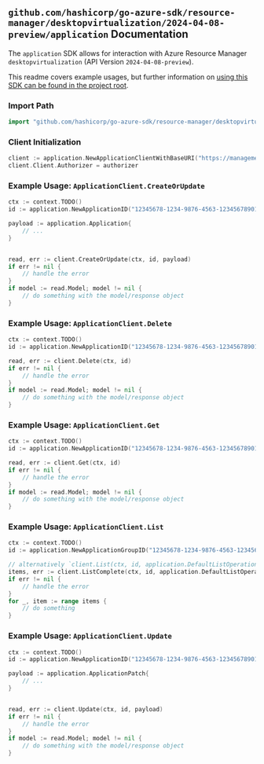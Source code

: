 
## `github.com/hashicorp/go-azure-sdk/resource-manager/desktopvirtualization/2024-04-08-preview/application` Documentation

The `application` SDK allows for interaction with Azure Resource Manager `desktopvirtualization` (API Version `2024-04-08-preview`).

This readme covers example usages, but further information on [using this SDK can be found in the project root](https://github.com/hashicorp/go-azure-sdk/tree/main/docs).

### Import Path

```go
import "github.com/hashicorp/go-azure-sdk/resource-manager/desktopvirtualization/2024-04-08-preview/application"
```


### Client Initialization

```go
client := application.NewApplicationClientWithBaseURI("https://management.azure.com")
client.Client.Authorizer = authorizer
```


### Example Usage: `ApplicationClient.CreateOrUpdate`

```go
ctx := context.TODO()
id := application.NewApplicationID("12345678-1234-9876-4563-123456789012", "example-resource-group", "applicationGroupName", "applicationName")

payload := application.Application{
	// ...
}


read, err := client.CreateOrUpdate(ctx, id, payload)
if err != nil {
	// handle the error
}
if model := read.Model; model != nil {
	// do something with the model/response object
}
```


### Example Usage: `ApplicationClient.Delete`

```go
ctx := context.TODO()
id := application.NewApplicationID("12345678-1234-9876-4563-123456789012", "example-resource-group", "applicationGroupName", "applicationName")

read, err := client.Delete(ctx, id)
if err != nil {
	// handle the error
}
if model := read.Model; model != nil {
	// do something with the model/response object
}
```


### Example Usage: `ApplicationClient.Get`

```go
ctx := context.TODO()
id := application.NewApplicationID("12345678-1234-9876-4563-123456789012", "example-resource-group", "applicationGroupName", "applicationName")

read, err := client.Get(ctx, id)
if err != nil {
	// handle the error
}
if model := read.Model; model != nil {
	// do something with the model/response object
}
```


### Example Usage: `ApplicationClient.List`

```go
ctx := context.TODO()
id := application.NewApplicationGroupID("12345678-1234-9876-4563-123456789012", "example-resource-group", "applicationGroupName")

// alternatively `client.List(ctx, id, application.DefaultListOperationOptions())` can be used to do batched pagination
items, err := client.ListComplete(ctx, id, application.DefaultListOperationOptions())
if err != nil {
	// handle the error
}
for _, item := range items {
	// do something
}
```


### Example Usage: `ApplicationClient.Update`

```go
ctx := context.TODO()
id := application.NewApplicationID("12345678-1234-9876-4563-123456789012", "example-resource-group", "applicationGroupName", "applicationName")

payload := application.ApplicationPatch{
	// ...
}


read, err := client.Update(ctx, id, payload)
if err != nil {
	// handle the error
}
if model := read.Model; model != nil {
	// do something with the model/response object
}
```
